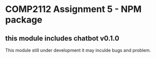 # COMP2112 Assignment 5 - NPM package

## this module includes chatbot v0.1.0

This module still under development it may inculde bugs and problem.
